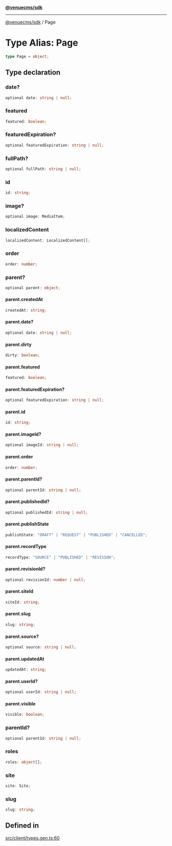 [**@venuecms/sdk**](../Index.md)

***

[@venuecms/sdk](../Index.md) / Page

# Type Alias: Page

```ts
type Page = object;
```

## Type declaration

### date?

```ts
optional date: string | null;
```

### featured

```ts
featured: boolean;
```

### featuredExpiration?

```ts
optional featuredExpiration: string | null;
```

### fullPath?

```ts
optional fullPath: string | null;
```

### id

```ts
id: string;
```

### image?

```ts
optional image: MediaItem;
```

### localizedContent

```ts
localizedContent: LocalizedContent[];
```

### order

```ts
order: number;
```

### parent?

```ts
optional parent: object;
```

#### parent.createdAt

```ts
createdAt: string;
```

#### parent.date?

```ts
optional date: string | null;
```

#### parent.dirty

```ts
dirty: boolean;
```

#### parent.featured

```ts
featured: boolean;
```

#### parent.featuredExpiration?

```ts
optional featuredExpiration: string | null;
```

#### parent.id

```ts
id: string;
```

#### parent.imageId?

```ts
optional imageId: string | null;
```

#### parent.order

```ts
order: number;
```

#### parent.parentId?

```ts
optional parentId: string | null;
```

#### parent.publishedId?

```ts
optional publishedId: string | null;
```

#### parent.publishState

```ts
publishState: "DRAFT" | "REQUEST" | "PUBLISHED" | "CANCELLED";
```

#### parent.recordType

```ts
recordType: "SOURCE" | "PUBLISHED" | "REVISION";
```

#### parent.revisionId?

```ts
optional revisionId: number | null;
```

#### parent.siteId

```ts
siteId: string;
```

#### parent.slug

```ts
slug: string;
```

#### parent.source?

```ts
optional source: string | null;
```

#### parent.updatedAt

```ts
updatedAt: string;
```

#### parent.userId?

```ts
optional userId: string | null;
```

#### parent.visible

```ts
visible: boolean;
```

### parentId?

```ts
optional parentId: string | null;
```

### roles

```ts
roles: object[];
```

### site

```ts
site: Site;
```

### slug

```ts
slug: string;
```

## Defined in

[src/client/types.gen.ts:60](https://github.com/venuecms/sdk/blob/9ae98ad19cd49271fbec864143c1fdaa80d0b742/src/client/types.gen.ts#L60)
